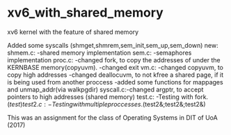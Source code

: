 # xv6_with_shared_memory
xv6 kernel with the feature of shared memory

Added some syscalls (shmget,shmrem,sem_init,sem_up,sem_down)
new:
shmem.c: -shared memory implementation
sem.c: -semaphores implementation
proc.c: -changed fork, to copy the addresses of under the KERNBASE memory(copyuvm).
-changed exit
vm.c: -changed copyuvm, to copy high addresses
-changed deallocuvm, to not kfree a shared page, if it is being used from another proccess
-added some functions for mappages and unmap_addr(via walkpgdir)
syscall.c:-changed argptr, to accept pointers to high addresses (shared memory)
test.c: -Testing with fork. ($test)
test2.c: -Testing with multiple proccesses. ($test2&;test2&;test2&)

This was an assignment for the class of Operating Systems in DIT of UoA (2017)
